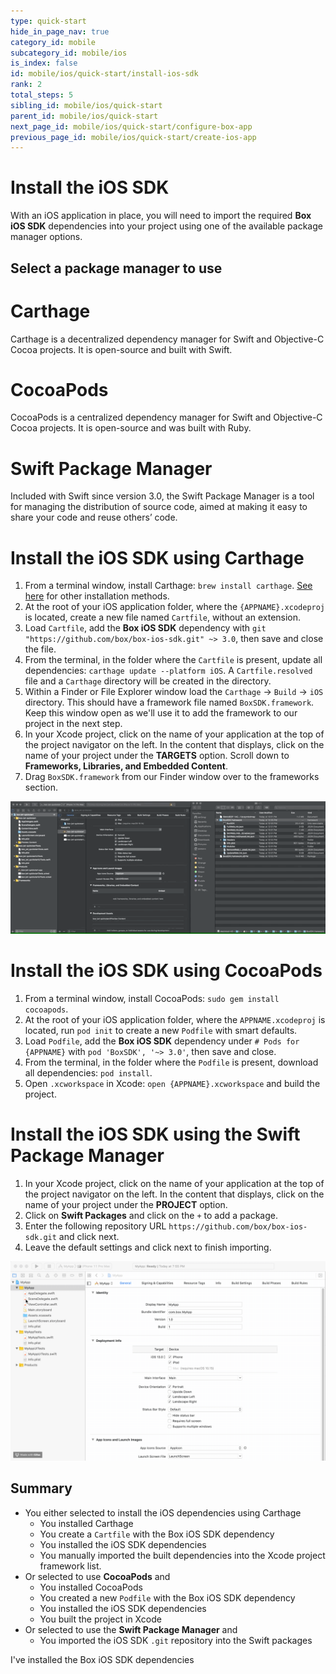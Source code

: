 ```yaml
---
type: quick-start
hide_in_page_nav: true
category_id: mobile
subcategory_id: mobile/ios
is_index: false
id: mobile/ios/quick-start/install-ios-sdk
rank: 2
total_steps: 5
sibling_id: mobile/ios/quick-start
parent_id: mobile/ios/quick-start
next_page_id: mobile/ios/quick-start/configure-box-app
previous_page_id: mobile/ios/quick-start/create-ios-app
---
```


# Install the iOS SDK

With an iOS application in place, you will need to import the required **Box
iOS SDK** dependencies into your project using one of the available package
manager options.

## Select a package manager to use

<Grid columns='3'>

<Choose option='ios.pm_type' value='carthage' color='blue'>

# Carthage

Carthage is a decentralized dependency manager for Swift
and Objective-C Cocoa projects. It is open-source and built
with Swift.

</Choose>

<Choose option='ios.pm_type' value='cocoapods' color='none'>

# CocoaPods

CocoaPods is a centralized dependency manager for Swift and
Objective-C Cocoa projects. It is open-source and was built
with Ruby.

</Choose>

<Choose option='ios.pm_type' value='swift' color='blue'>

# Swift Package Manager

Included with Swift since version 3.0, the Swift Package
Manager is a tool for managing the distribution of source
code, aimed at making it easy to share your code and reuse
others’ code.

</Choose>

</Grid>

<Choice option='ios.pm_type' value='carthage' color='blue'>

# Install the iOS SDK using Carthage

1. From a terminal window, install Carthage: `brew install carthage`.
[See here](https://github.com/Carthage/Carthage#installing-carthage)
for other installation methods.
2. At the root of your iOS application folder, where the `{APPNAME}.xcodeproj`
is located, create a new file named `Cartfile`, without an extension.
3. Load `Cartfile`, add the **Box iOS SDK** dependency with
`git "https://github.com/box/box-ios-sdk.git" ~> 3.0`, then save and close
the file.
4. From the terminal, in the folder where the `Cartfile` is present, update
all dependencies: `carthage update --platform iOS`. A `Cartfile.resolved`
file and a `Carthage` directory will be created in the directory.
5. Within a Finder or File Explorer window load the `Carthage` -> `Build` ->
`iOS` directory. This should have a framework file named
`BoxSDK.framework`. Keep this window open as we'll use it to add the
framework to our project in the next step.
6. In your Xcode project, click on the name of your application at the top of
the project navigator on the left. In the content that displays, click on
the name of your project under the **TARGETS** option. Scroll down to
**Frameworks, Libraries, and Embedded Content**. 
7. Drag `BoxSDK.framework` from our Finder window over to the frameworks
section.
<ImageFrame border center>

![Add framework to project](./framework-carthage-add.gif)

</ImageFrame>

</Choice>

<Choice option='ios.pm_type' value='cocoapods' color='none'>

# Install the iOS SDK using CocoaPods

1. From a terminal window, install CocoaPods: `sudo gem install cocoapods`.
2. At the root of your iOS application folder, where the `APPNAME.xcodeproj`
is located, run `pod init` to create a new `Podfile` with smart defaults.
3. Load `Podfile`, add the **Box iOS SDK** dependency under
`# Pods for {APPNAME}` with `pod 'BoxSDK', '~> 3.0'`, then save and close.
4. From the terminal, in the folder where the `Podfile` is present, download
all dependencies: `pod install`.
5. Open `.xcworkspace` in Xcode: `open {APPNAME}.xcworkspace` and build the
project.

</Choice>

<Choice option='ios.pm_type' value='swift' color='blue'>

# Install the iOS SDK using the Swift Package Manager

1. In your Xcode project, click on the name of your application at the top of
the project navigator on the left. In the content that displays, click on
the name of your project under the **PROJECT** option.
2. Click on **Swift Packages** and click on the `+` to add a package.
3. Enter the following repository URL
`https://github.com/box/box-ios-sdk.git` and click next.
4. Leave the default settings and click next to finish importing.
<ImageFrame border center>

![Add framework to project](./import-sdk-spm.gif)

</ImageFrame>

</Choice>

## Summary

* You either selected to install the iOS dependencies using Carthage
  * You installed Carthage
  * You create a `Cartfile` with the Box iOS SDK dependency
  * You installed the iOS SDK dependencies
  * You manually imported the built dependencies into the Xcode project
    framework list.
* Or selected to use **CocoaPods** and
  * You installed CocoaPods
  * You created a new `Podfile` with the Box iOS SDK dependency
  * You installed the iOS SDK dependencies
  * You built the project in Xcode
* Or selected to use the **Swift Package Manager** and
  * You imported the iOS SDK `.git` repository into the Swift packages

<Observe option='ios.pm_type' value='carthage,cocoapods,swift'>
<Next>

I've installed the Box iOS SDK dependencies

</Next>

</Observe>

